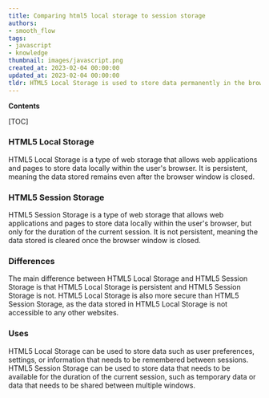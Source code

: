 ```yaml
---
title: Comparing html5 local storage to session storage
authors:
- smooth_flow
tags:
- javascript
- knowledge
thumbnail: images/javascript.png
created_at: 2023-02-04 00:00:00
updated_at: 2023-02-04 00:00:00
tldr: HTML5 Local Storage is used to store data permanently in the browser, while Session Storage is used to store data temporarily for the current session.
---
```


**Contents**

[TOC]

### HTML5 Local Storage
HTML5 Local Storage is a type of web storage that allows web applications and pages to store data locally within the user's browser. It is persistent, meaning the data stored remains even after the browser window is closed.

### HTML5 Session Storage
HTML5 Session Storage is a type of web storage that allows web applications and pages to store data locally within the user's browser, but only for the duration of the current session. It is not persistent, meaning the data stored is cleared once the browser window is closed.

### Differences
The main difference between HTML5 Local Storage and HTML5 Session Storage is that HTML5 Local Storage is persistent and HTML5 Session Storage is not. HTML5 Local Storage is also more secure than HTML5 Session Storage, as the data stored in HTML5 Local Storage is not accessible to any other websites.

### Uses
HTML5 Local Storage can be used to store data such as user preferences, settings, or information that needs to be remembered between sessions. HTML5 Session Storage can be used to store data that needs to be available for the duration of the current session, such as temporary data or data that needs to be shared between multiple windows.
